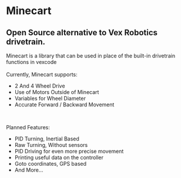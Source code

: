 <h1> Minecart </h1>
<h2> Open Source alternative to Vex Robotics drivetrain. </h2>
<p>
  Minecart is a library that can be used in place of the built-in drivetrain functions in vexcode <br>
  <br>
  Currently, Minecart supports:<br>
<ul>
  <li> 2 And 4 Wheel Drive </li>
  <li> Use of Motors Outside of Minecart </li>
  <li> Variables for Wheel Diameter </li>
  <li> Accurate Forward / Backward Movement </li>
</ul>
<br>
<p> Planned Features: <br> </p>
<ul>
  <li> PID Turning, Inertial Based </li>
  <li> Raw Turning, Without sensors </li>
  <li> PID Driving for even more precise movement </li>
  <li> Printing useful data on the controller
  <li> Goto coordinates, GPS based </li>
  <li> And More... </li>
</ul>
